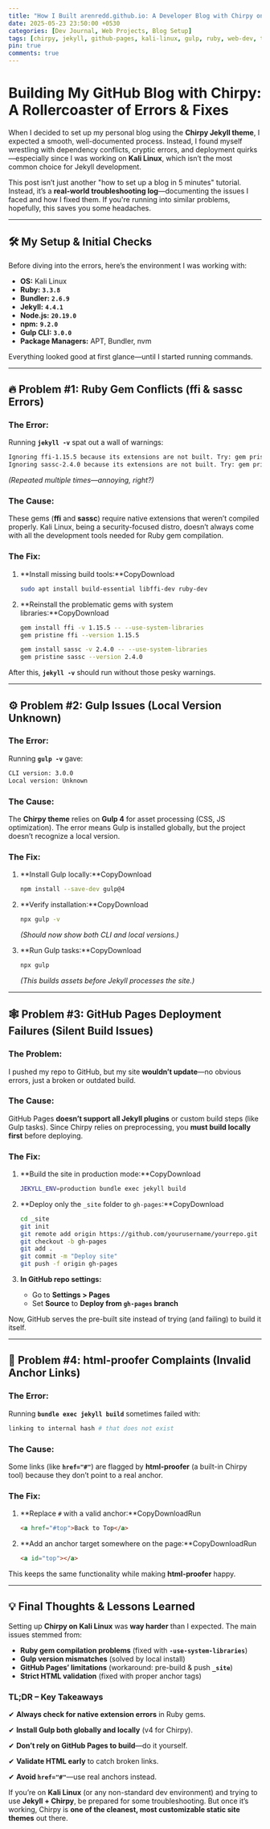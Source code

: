 ```yaml
---
title: "How I Built arenredd.github.io: A Developer Blog with Chirpy on Kali Linux"
date: 2025-05-23 23:50:00 +0530
categories: [Dev Journal, Web Projects, Blog Setup]
tags: [chirpy, jekyll, github-pages, kali-linux, gulp, ruby, web-dev, troubleshooting]
pin: true
comments: true
---
```

# **Building My GitHub Blog with Chirpy: A Rollercoaster of Errors & Fixes**

When I decided to set up my personal blog using the **Chirpy Jekyll theme**, I expected a smooth, well-documented process. Instead, I found myself wrestling with dependency conflicts, cryptic errors, and deployment quirks—especially since I was working on **Kali Linux**, which isn’t the most common choice for Jekyll development.

This post isn’t just another "how to set up a blog in 5 minutes" tutorial. Instead, it’s a **real-world troubleshooting log**—documenting the issues I faced and how I fixed them. If you're running into similar problems, hopefully, this saves you some headaches.

---

## **🛠 My Setup & Initial Checks**

Before diving into the errors, here’s the environment I was working with:

- **OS:** Kali Linux
- **Ruby:** **`3.3.8`**
- **Bundler:** **`2.6.9`**
- **Jekyll:** **`4.4.1`**
- **Node.js:** **`20.19.0`**
- **npm:** **`9.2.0`**
- **Gulp CLI:** **`3.0.0`**
- **Package Managers:** APT, Bundler, nvm

Everything looked good at first glance—until I started running commands.

---

## **🔥 Problem #1: Ruby Gem Conflicts (ffi & sassc Errors)**

### **The Error:**

Running **`jekyll -v`** spat out a wall of warnings:

```bash
Ignoring ffi-1.15.5 because its extensions are not built. Try: gem pristine ffi --version 1.15.5
Ignoring sassc-2.4.0 because its extensions are not built. Try: gem pristine sassc --version 2.4.0
```

*(Repeated multiple times—annoying, right?)*

### **The Cause:**

These gems (**ffi** and **sassc**) require native extensions that weren’t compiled properly. Kali Linux, being a security-focused distro, doesn’t always come with all the development tools needed for Ruby gem compilation.

### **The Fix:**

1. **Install missing build tools:**CopyDownload
    
    ```bash
    sudo apt install build-essential libffi-dev ruby-dev
    ```
    
2. **Reinstall the problematic gems with system libraries:**CopyDownload
    
    ```bash
    gem install ffi -v 1.15.5 -- --use-system-libraries
    gem pristine ffi --version 1.15.5
    
    gem install sassc -v 2.4.0 -- --use-system-libraries
    gem pristine sassc --version 2.4.0
    ```
    

After this, **`jekyll -v`** should run without those pesky warnings.

---

## **⚙️ Problem #2: Gulp Issues (Local Version Unknown)**

### **The Error:**

Running **`gulp -v`** gave:

```bash
CLI version: 3.0.0
Local version: Unknown
```

### **The Cause:**

The **Chirpy theme** relies on **Gulp 4** for asset processing (CSS, JS optimization). The error means Gulp is installed globally, but the project doesn’t recognize a local version.

### **The Fix:**

1. **Install Gulp locally:**CopyDownload
    
    ```bash
    npm install --save-dev gulp@4
    ```
    
2. **Verify installation:**CopyDownload
    
    ```bash
    npx gulp -v
    ```
    
    *(Should now show both CLI and local versions.)*
    
3. **Run Gulp tasks:**CopyDownload
    
    ```bash
    npx gulp
    ```
    
    *(This builds assets before Jekyll processes the site.)*
    

---

## **🕸 Problem #3: GitHub Pages Deployment Failures (Silent Build Issues)**

### **The Problem:**

I pushed my repo to GitHub, but my site **wouldn’t update**—no obvious errors, just a broken or outdated build.

### **The Cause:**

GitHub Pages **doesn’t support all Jekyll plugins** or custom build steps (like Gulp tasks). Since Chirpy relies on preprocessing, you **must build locally first** before deploying.

### **The Fix:**

1. **Build the site in production mode:**CopyDownload
    
    ```bash
    JEKYLL_ENV=production bundle exec jekyll build
    ```
    
2. **Deploy only the `_site` folder to `gh-pages`:**CopyDownload
    
    ```bash
    cd _site
    git init
    git remote add origin https://github.com/yourusername/yourrepo.git
    git checkout -b gh-pages
    git add .
    git commit -m "Deploy site"
    git push -f origin gh-pages
    ```
    
3. **In GitHub repo settings:**
    - Go to **Settings > Pages**
    - Set **Source** to **Deploy from `gh-pages` branch**

Now, GitHub serves the pre-built site instead of trying (and failing) to build it itself.

---

## **🧪 Problem #4: html-proofer Complaints (Invalid Anchor Links)**

### **The Error:**

Running **`bundle exec jekyll build`** sometimes failed with:

```bash
linking to internal hash # that does not exist
```

### **The Cause:**

Some links (like **`href="#"`**) are flagged by **html-proofer** (a built-in Chirpy tool) because they don’t point to a real anchor.

### **The Fix:**

1. **Replace `#` with a valid anchor:**CopyDownloadRun
    
    ```html
    <a href="#top">Back to Top</a>
    ```
    
2. **Add an anchor target somewhere on the page:**CopyDownloadRun
    
    ```html
    <a id="top"></a>
    ```
    

This keeps the same functionality while making **html-proofer** happy.

---

## **💡 Final Thoughts & Lessons Learned**

Setting up **Chirpy on Kali Linux** was **way harder** than I expected. The main issues stemmed from:

- **Ruby gem compilation problems** (fixed with **`-use-system-libraries`**)
- **Gulp version mismatches** (solved by local install)
- **GitHub Pages’ limitations** (workaround: pre-build & push **`_site`**)
- **Strict HTML validation** (fixed with proper anchor tags)

### **TL;DR – Key Takeaways**

✔ **Always check for native extension errors** in Ruby gems.

✔ **Install Gulp both globally and locally** (v4 for Chirpy).

✔ **Don’t rely on GitHub Pages to build**—do it yourself.

✔ **Validate HTML early** to catch broken links.

✔ **Avoid `href="#"`**—use real anchors instead.

If you’re on **Kali Linux** (or any non-standard dev environment) and trying to use **Jekyll + Chirpy**, be prepared for some troubleshooting. But once it’s working, Chirpy is **one of the cleanest, most customizable static site themes** out there.
